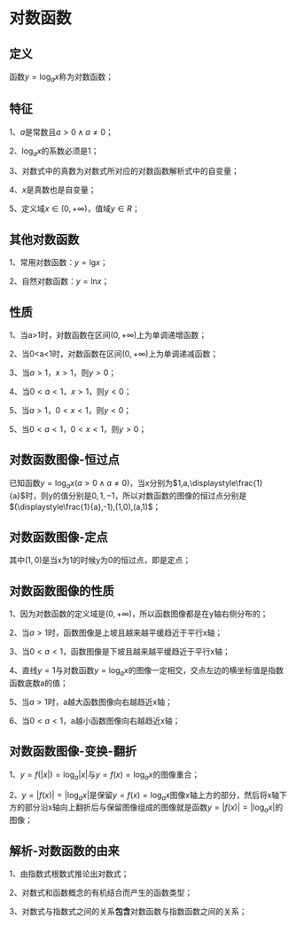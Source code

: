 # 对数函数

## 定义
函数$y=\log_{a}{x}$称为对数函数；

## 特征
1、$a$是常数且$a>0\land a\ne0$；

2、$\log_{a}{x}$的系数必须是1；

3、对数式中的真数为对数式所对应的对数函数解析式中的自变量；

4、$x$是真数也是自变量；

5、定义域$x\in(0,+\infty)$，值域$y\in R$；

## 其他对数函数
1、常用对数函数：$y=\lg_{}{x}$；

2、自然对数函数：$y=\ln_{}{x}$；

## 性质
1、当a>1时，对数函数在区间$(0,+\infty)$上为单调递增函数；

2、当0<a<1时，对数函数在区间$(0,+\infty)$上为单调递减函数；

3、当$a>1，x>1$，则$y>0$；

4、当$0<a<1，x>1$，则$y<0$；

5、当$a>1，0<x<1$，则$y<0$；

5、当$0<a<1，0<x<1$，则$y>0$；

## 对数函数图像-恒过点
已知函数$y=\log_{a}{x}(a>0\land a\ne0)$，当x分别为$1,a,\displaystyle\frac{1}{a}$时，则y的值分别是$0,1,-1$，所以对数函数的图像的恒过点分别是$(\displaystyle\frac{1}{a},-1),(1,0),(a,1)$；

## 对数函数图像-定点
其中$(1,0)$是当x为1的时候y为0的恒过点，即是定点；

## 对数函数图像的性质
1、因为对数函数的定义域是$(0,+\infty)$，所以函数图像都是在y轴右侧分布的；

2、当$a>1$时，函数图像是上坡且越来越平缓趋近于平行x轴；

3、当$0<a<1$，函数图像是下坡且越来越平缓趋近于平行x轴；

4、直线$y=1$与对数函数$y=\log_{a}{x}$的图像一定相交，交点左边的横坐标值是指数函数底数a的值；

5、当$a>1$时，a越大函数图像向右越趋近x轴；

6、当$0<a<1$，a越小函数图像向右越趋近x轴；

## 对数函数图像-变换-翻折
1、$y=f(|x|)=\log_{a}{|x|}$与$y=f(x)=\log_{a}{x}$的图像重合；

2、$y=|f(x)|=|\log_{a}{x}|$是保留$y=f(x)=\log_{a}{x}$图像x轴上方的部分，然后将x轴下方的部分沿x轴向上翻折后与保留图像组成的图像就是函数$y=|f(x)|=|\log_{a}{x}|$的图像；

## 解析-对数函数的由来
1、由指数式根数式推论出对数式；

2、对数式和函数概念的有机结合而产生的函数类型；

3、对数式与指数式之间的关系**包含**对数函数与指数函数之间的关系；
